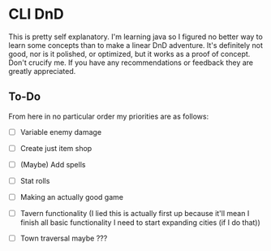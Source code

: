 # CLI DnD

This is pretty self explanatory. I'm learning java so I figured no better way to learn some concepts than to make a linear DnD adventure. It's definitely not good, nor is it polished, or optimized, but it works as a proof of concept. Don't crucify me. If you have any recommendations or feedback they are greatly appreciated.

## To-Do

From here in no particular order my priorities are as follows:

-[ ] Variable enemy damage 
-[ ] Create just item shop
-[ ] (Maybe) Add spells
-[ ] Stat rolls
-[ ] Making an actually good game
-[ ] Tavern functionality (I lied this is actually first up because it'll mean I finish all basic functionality I need to start expanding cities (if I do that))
-[ ] Town traversal maybe ???


